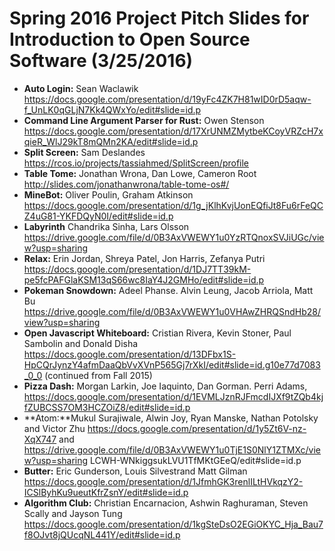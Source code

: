 # Spring 2016 Project Pitch Slides for Introduction to Open Source Software (3/25/2016) 

- **Auto Login:** Sean Waclawik https://docs.google.com/presentation/d/19yFc4ZK7H81wID0rD5aqw-f_UnLK0qGLjN7Kk4QWxYo/edit#slide=id.p
- **Command Line Argument Parser for Rust:** Owen Stenson https://docs.google.com/presentation/d/17XrUNMZMytbeKCoyVRZcH7xqieR_WlJ29kT8mQMn2KA/edit#slide=id.p
- **Split Screen:** Sam Deslandes https://rcos.io/projects/tassiahmed/SplitScreen/profile
- **Table Tome:** Jonathan Wrona, Dan Lowe, Cameron Root http://slides.com/jonathanwrona/table-tome-os#/
- **MineBot:** Oliver Poulin, Graham Atkinson https://docs.google.com/presentation/d/1g_jKlhKvjUonEQfiJt8Fu6rFeQCZ4uG81-YKFDQyN0I/edit#slide=id.p
- **Labyrinth** Chandrika Sinha, Lars Olsson https://drive.google.com/file/d/0B3AxVWEWY1u0YzRTQnoxSVJiUGc/view?usp=sharing
- **Relax:** Erin Jordan, Shreya Patel, Jon Harris, Zefanya Putri https://docs.google.com/presentation/d/1DJ7TT39kM-pe5fcPAFGlaKSM13qS66wc8IaY4J2GMHo/edit#slide=id.p
- **Pokeman Snowdown:** Adeel Phanse. Alvin Leung, Jacob Arriola, Matt Bu https://drive.google.com/file/d/0B3AxVWEWY1u0VHAwZHRQSndHb28/view?usp=sharing
- **Open Javascript Whiteboard:** Cristian Rivera, Kevin Stoner, Paul Sambolin and Donald Disha https://docs.google.com/presentation/d/13DFbx1S-HpCQrJynzY4afmDaaQbVvXVnP565Gj7rXkI/edit#slide=id.g10e77d7083_0_0  (continued from Fall 2015)
- **Pizza Dash:** Morgan Larkin, Joe Iaquinto, Dan Gorman. Perri Adams, https://docs.google.com/presentation/d/1EVMLJznRJFmcdIJXf9tZQb4kjfZUBCSS7OM3HCZOiZ8/edit#slide=id.p
- **Atom:**Mukul Surajiwale, Alwin Joy, Ryan Manske, Nathan Potolsky and Victor Zhu https://docs.google.com/presentation/d/1y5Zt6V-nz-XqX747  and https://drive.google.com/file/d/0B3AxVWEWY1u0TjE1S0NlY1ZTMXc/view?usp=sharing
LCWH-WNkiggsukLVU1TfMKtGEeQ/edit#slide=id.p
- **Butter:** Eric Gunderson, Louis Silvestrand Matt Gilman https://docs.google.com/presentation/d/1JfmhGK3renlILtHVkqzY2-ICSlByhKu9ueutKfrZsnY/edit#slide=id.p
- **Algorithm Club:** Christian Encarnacion, Ashwin Raghuraman, Steven Scally and Jayson Tung https://docs.google.com/presentation/d/1kgSteDsO2EGiOKYC_Hja_Bau7f8OJvt8jQUcqNL441Y/edit#slide=id.p
